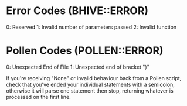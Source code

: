 # Error Codes (BHIVE::ERROR)
0: Reserved
1: Invalid number of parameters passed
2: Invalid function

# Pollen Codes (POLLEN::ERROR)
0: Unexpected End of File
1: Unexpected end of bracket ")"

If you're receiving "None" or invalid behaviour back from a Pollen script, check that you've ended your individual statements with a semicolon, otherwise it will parse one statement then stop, returning whatever is processed on the first line.
